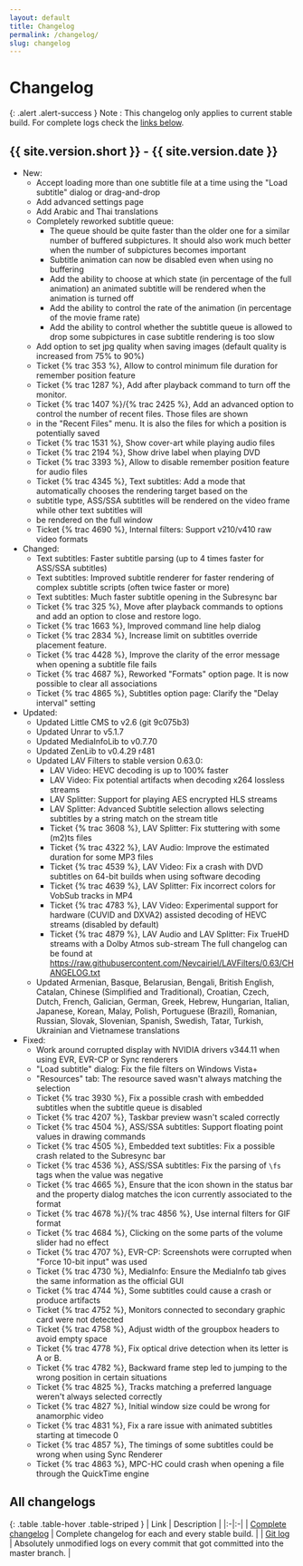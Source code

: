```yaml
---
layout: default
title: Changelog
permalink: /changelog/
slug: changelog
---
```


# Changelog

{: .alert .alert-success }
Note
: This changelog only applies to current stable build.
For complete logs check the [links below](#all-changelogs).


## {{ site.version.short }} - {{ site.version.date }}
* New:
  * Accept loading more than one subtitle file at a time using the "Load subtitle" dialog or drag-and-drop
  * Add advanced settings page
  * Add Arabic and Thai translations
  * Completely reworked subtitle queue:
    * The queue should be quite faster than the older one for a similar number of buffered subpictures.
      It should also work much better when the number of subpictures becomes important
    * Subtitle animation can now be disabled even when using no buffering
    * Add the ability to choose at which state (in percentage of the full animation) an animated subtitle
      will be rendered when the animation is turned off
    * Add the ability to control the rate of the animation (in percentage of the movie frame rate)
    * Add the ability to control whether the subtitle queue is allowed to drop some subpictures in case
      subtitle rendering is too slow
  * Add option to set jpg quality when saving images (default quality is increased from 75% to 90%)
  * Ticket {% trac 353 %}, Allow to control minimum file duration for remember position feature
  * Ticket {% trac 1287 %}, Add after playback command to turn off the monitor.
  * Ticket {% trac 1407 %}/{% trac 2425 %}, Add an advanced option to control the number of recent files. Those files are shown
  *   in the "Recent Files" menu. It is also the files for which a position is potentially saved
  * Ticket {% trac 1531 %}, Show cover-art while playing audio files
  * Ticket {% trac 2194 %}, Show drive label when playing DVD
  * Ticket {% trac 3393 %}, Allow to disable remember position feature for audio files
  * Ticket {% trac 4345 %}, Text subtitles: Add a mode that automatically chooses the rendering target based on the
  *   subtitle type, ASS/SSA subtitles will be rendered on the video frame while other text subtitles will
  *   be rendered on the full window
  * Ticket {% trac 4690 %}, Internal filters: Support v210/v410 raw video formats
* Changed:
  * Text subtitles: Faster subtitle parsing (up to 4 times faster for ASS/SSA subtitles)
  * Text subtitles: Improved subtitle renderer for faster rendering of complex subtitle scripts (often twice faster or more)
  * Text subtitles: Much faster subtitle opening in the Subresync bar
  * Ticket {% trac 325 %}, Move after playback commands to options and add an option to close and restore logo.
  * Ticket {% trac 1663 %}, Improved command line help dialog
  * Ticket {% trac 2834 %}, Increase limit on subtitles override placement feature.
  * Ticket {% trac 4428 %}, Improve the clarity of the error message when opening a subtitle file fails
  * Ticket {% trac 4687 %}, Reworked "Formats" option page. It is now possible to clear all associations
  * Ticket {% trac 4865 %}, Subtitles option page: Clarify the "Delay interval" setting
* Updated:
  * Updated Little CMS to v2.6 (git 9c075b3)
  * Updated Unrar to v5.1.7
  * Updated MediaInfoLib to v0.7.70
  * Updated ZenLib to v0.4.29 r481
  * Updated LAV Filters to stable version 0.63.0:
      * LAV Video: HEVC decoding is up to 100% faster
      * LAV Video: Fix potential artifacts when decoding x264 lossless streams
      * LAV Splitter: Support for playing AES encrypted HLS streams
      * LAV Splitter: Advanced Subtitle selection allows selecting subtitles by a string match on the stream title
      * Ticket {% trac 3608 %}, LAV Splitter: Fix stuttering with some (m2)ts files
      * Ticket {% trac 4322 %}, LAV Audio: Improve the estimated duration for some MP3 files
      * Ticket {% trac 4539 %}, LAV Video: Fix a crash with DVD subtitles on 64-bit builds when using software decoding
      * Ticket {% trac 4639 %}, LAV Splitter: Fix incorrect colors for VobSub tracks in MP4
      * Ticket {% trac 4783 %}, LAV Video: Experimental support for hardware (CUVID and DXVA2) assisted decoding of HEVC streams (disabled by default)
      * Ticket {% trac 4879 %}, LAV Audio and LAV Splitter: Fix TrueHD streams with a Dolby Atmos sub-stream
    The full changelog can be found at https://raw.githubusercontent.com/Nevcairiel/LAVFilters/0.63/CHANGELOG.txt
  * Updated Armenian, Basque, Belarusian, Bengali, British English, Catalan, Chinese (Simplified and Traditional),
    Croatian, Czech, Dutch, French, Galician, German, Greek, Hebrew, Hungarian, Italian, Japanese, Korean, Malay,
    Polish, Portuguese (Brazil), Romanian, Russian, Slovak, Slovenian, Spanish, Swedish, Tatar, Turkish, Ukrainian
    and Vietnamese translations
* Fixed:
  * Work around corrupted display with NVIDIA drivers v344.11 when using EVR, EVR-CP or Sync renderers
  * "Load subtitle" dialog: Fix the file filters on Windows Vista+
  * "Resources" tab: The resource saved wasn't always matching the selection
  * Ticket {% trac 3930 %}, Fix a possible crash with embedded subtitles when the subtitle queue is disabled
  * Ticket {% trac 4207 %}, Taskbar preview wasn't scaled correctly
  * Ticket {% trac 4504 %}, ASS/SSA subtitles: Support floating point values in drawing commands
  * Ticket {% trac 4505 %}, Embedded text subtitles: Fix a possible crash related to the Subresync bar
  * Ticket {% trac 4536 %}, ASS/SSA subtitles: Fix the parsing of `\fs` tags when the value was negative
  * Ticket {% trac 4665 %}, Ensure that the icon shown in the status bar and the property dialog
    matches the icon currently associated to the format
  * Ticket {% trac 4678 %}/{% trac 4856 %}, Use internal filters for GIF format
  * Ticket {% trac 4684 %}, Clicking on the some parts of the volume slider had no effect
  * Ticket {% trac 4707 %}, EVR-CP: Screenshots were corrupted when "Force 10-bit input" was used
  * Ticket {% trac 4730 %}, MediaInfo: Ensure the MediaInfo tab gives the same information as the official GUI
  * Ticket {% trac 4744 %}, Some subtitles could cause a crash or produce artifacts
  * Ticket {% trac 4752 %}, Monitors connected to secondary graphic card were not detected
  * Ticket {% trac 4758 %}, Adjust width of the groupbox headers to avoid empty space
  * Ticket {% trac 4778 %}, Fix optical drive detection when its letter is A or B.
  * Ticket {% trac 4782 %}, Backward frame step led to jumping to the wrong position in certain situations
  * Ticket {% trac 4825 %}, Tracks matching a preferred language weren't always selected correctly
  * Ticket {% trac 4827 %}, Initial window size could be wrong for anamorphic video
  * Ticket {% trac 4831 %}, Fix a rare issue with animated subtitles starting at timecode 0
  * Ticket {% trac 4857 %}, The timings of some subtitles could be wrong when using Sync Renderer
  * Ticket {% trac 4863 %}, MPC-HC could crash when opening a file through the QuickTime engine


## All changelogs

<div markdown="1" class="table-responsive">

{: .table .table-hover .table-striped }
| Link | Description |
|:-|:-|
| [Complete changelog](https://trac.mpc-hc.org/wiki/Changelog) | Complete changelog for each and every stable build. |
| [Git log](https://github.com/mpc-hc/mpc-hc/commits/master/) | Absolutely unmodified logs on every commit that got committed into the master branch. |

</div>
